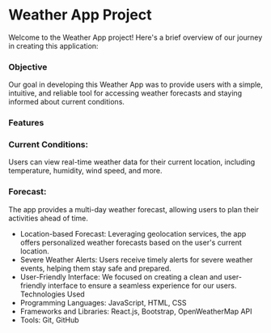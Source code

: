 # Weather App Project
Welcome to the Weather App project! Here's a brief overview of our journey in creating this application:

### Objective
Our goal in developing this Weather App was to provide users with a simple, intuitive, and reliable tool for accessing weather forecasts and staying informed about current conditions.

### Features
### Current Conditions: 
Users can view real-time weather data for their current location, including temperature, humidity, wind speed, and more.

### Forecast:
The app provides a multi-day weather forecast, allowing users to plan their activities ahead of time.
- Location-based Forecast: Leveraging geolocation services, the app offers personalized weather forecasts based on the user's current location.
- Severe Weather Alerts: Users receive timely alerts for severe weather events, helping them stay safe and prepared.
- User-Friendly Interface: We focused on creating a clean and user-friendly interface to ensure a seamless experience for our users.
Technologies Used
- Programming Languages: JavaScript, HTML, CSS
- Frameworks and Libraries: React.js, Bootstrap, OpenWeatherMap API
- Tools: Git, GitHub

